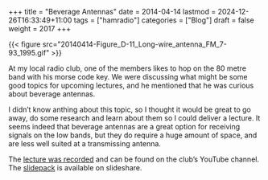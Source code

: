 +++
title = "Beverage Antennas"
date = 2014-04-14
lastmod = 2024-12-26T16:33:49+11:00
tags = ["hamradio"]
categories = ["Blog"]
draft = false
weight = 2017
+++

{{< figure src="20140414-Figure_D-11_Long-wire_antenna_FM_7-93_1995.gif" >}}

At my local radio club, one of the members likes to hop on the 80 metre band with his morse code key. We were discussing what might be some good topics for upcoming lectures, and he mentioned that he was curious about beverage antennas.

I didn’t know anthing about this topic, so I thought it would be great to go away, do some research and learn about them so I could deliver a lecture. It seems indeed that beverage antennas are a great option for receiving signals on the low bands, but they do require a huge amount of space, and are less well suited at a transmissing antenna.

The [lecture was recorded](https://youtu.be/xnVgbdkK_Iw) and can be found on the club’s YouTube channel. The [slidepack](https://www.slideshare.net/VK2MB/april-2014-lecture-beverage-antennas) is available on slideshare.
